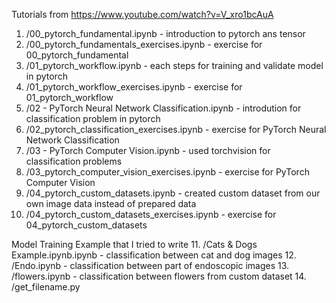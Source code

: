 Tutorials from https://www.youtube.com/watch?v=V_xro1bcAuA
1. /00_pytorch_fundamental.ipynb                    - introduction to pytorch ans tensor
2. /00_pytorch_fundamentals_exercises.ipynb         - exercise for 00_pytorch_fundamental
3. /01_pytorch_workflow.ipynb                       - each steps for training and  validate model in pytorch
4. /01_pytorch_workflow_exercises.ipynb             - exercise for 01_pytorch_workflow
5. /02 - PyTorch Neural Network Classification.ipynb  - introdution for classification problem in pytorch   
6. /02_pytorch_classification_exercises.ipynb       - exercise for PyTorch Neural Network Classification
7. /03 - PyTorch Computer Vision.ipynb              - used torchvision for classification problems
8. /03_pytorch_computer_vision_exercises.ipynb      - exercise for PyTorch Computer Vision
9. /04_pytorch_custom_datasets.ipynb                - created custom dataset from our own image data instead of prepared data
10. /04_pytorch_custom_datasets_exercises.ipynb     - exercise for 04_pytorch_custom_datasets

Model Training Example that I tried to write
11. /Cats & Dogs Example.ipynb.ipynb                - classification between cat and dog images
12. /Endo.ipynb                                     - classification between part of endoscopic images
13. /flowers.ipynb                                  - classification between flowers from custom dataset
14. /get_filename.py